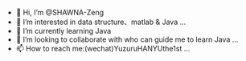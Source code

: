 - 👋 Hi, I’m @SHAWNA-Zeng
- 👀 I’m interested in data structure、matlab & Java ...
- 🌱 I’m currently learning Java
- 💞️ I’m looking to collaborate with who can guide me to learn Java ...
- 📫 How to reach me:(wechat)YuzuruHANYUthe1st ...

<!---
SHAWNA-Zeng/SHAWNA-Zeng is a ✨ special ✨ repository because its `README.md` (this file) appears on your GitHub profile.
You can click the Preview link to take a look at your changes.
--->
